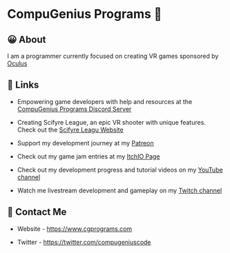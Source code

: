 # CompuGenius Programs 👋

## 😀 About
I am a programmer currently focused on creating VR games sponsored by [Oculus](https://www.oculus.com)

## 🔗 Links
- Empowering game developers with help and resources at the [CompuGenius Programs Discord Server](https://discord.gg/4gc5fQf)

- Creating Scifyre League, an epic VR shooter with unique features. Check out the [Scifyre Leagu Website](https://scifyre.cgprograms.com)

- Support my development journey at my [Patreon](https://patreon.com/CompuGeniusPrograms)

- Check out my game jam entries at my [ItchIO Page](https://compugenius-programs.itch.io)

- Check out my development progress and tutorial videos on my [YouTube channel](https://www.youtube.com/channel/UCW7RfG26VQTchAmw_fgMV9g)

- Watch me livestream development and gameplay on my [Twitch channel](https://www.twitch.tv/compugeniusprograms)


## 📧 Contact Me

- Website - https://www.cgprograms.com

- Twitter - https://twitter.com/compugeniuscode
